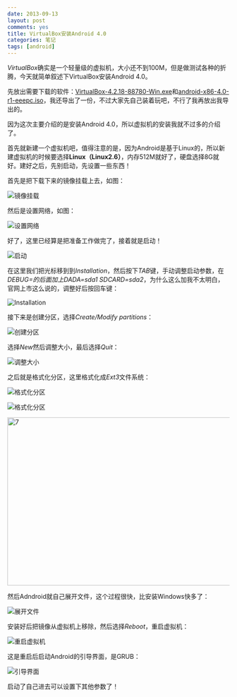 ```yaml
---
date: 2013-09-13
layout: post
comments: yes
title: VirtualBox安装Android 4.0
categories: 笔记
tags: [android]
---
```


*VirtualBox*确实是一个轻量级的虚拟机，大小还不到100M，但是做测试各种的折腾，今天就简单叙述下VirtualBox安装Android 4.0。

先放出需要下载的软件：[VirtualBox-4.2.18-88780-Win.exe](http://pan.baidu.com/share/link?shareid=1053344929&uk=1158070176)和[android-x86-4.0-r1-eeepc.iso](http://pan.baidu.com/share/link?shareid=1057838040&uk=1158070176)，我还导出了一份，不过大家先自己装着玩吧，不行了我再放出我导出的。

因为这次主要介绍的是安装Android 4.0，所以虚拟机的安装我就不过多的介绍了。

首先就新建一个虚拟机吧，值得注意的是，因为Android是基于Linux的，所以新建虚拟机的时候要选择**Linux（Linux2.6）**，内存512M就好了，硬盘选择8G就好。建好之后，先别启动，先设置一些东西！

首先是把下载下来的镜像挂载上去，如图：

![镜像挂载](/uploads/2013/09/1.jpg)

然后是设置网络，如图：

![设置网络](/uploads/2013/09/22.jpg)

好了，这里已经算是把准备工作做完了，接着就是启动！

![启动](/uploads/2013/09/2.png)

在这里我们把光标移到到*Installation*，然后按下*TAB*键，手动调整启动参数，在*DEBUG=*的后面加上*DADA=sda1 SDCARD=sda2*，为什么这么加我不太明白，官网上市这么说的，调整好后按回车键：

![Installation](/uploads/2013/09/3.png)

接下来是创建分区，选择*Create/Modify partitions*：

![创建分区](/uploads/2013/09/4.png)

选择*New*然后调整大小，最后选择*Quit*：

![调整大小](/uploads/2013/09/5.png)

之后就是格式化分区，这里格式化成*Ext3*文件系统：

![格式化分区](/uploads/2013/09/6.png)

![格式化分区](/uploads/2013/09/7.png)

<img src="http://wangdaodao.com/wp-content/uploads/2013/09/7.png" alt="7" width="580" height="381" class="aligncenter size-full wp-image-7318" />

然后Adndroid就自己展开文件，这个过程很快，比安装Windows快多了：

![展开文件](/uploads/2013/09/8.png)

安装好后把镜像从虚拟机上移除，然后选择*Reboot*，重启虚拟机：

![重启虚拟机](/uploads/2013/09/9.png)

这是重启后启动Android的引导界面，是GRUB：

![引导界面](/uploads/2013/09/10.png)

启动了自己进去可以设置下其他参数了！